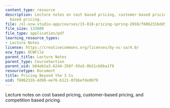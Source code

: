 ```yaml
---
content_type: resource
description: Lecture notes on cost based pricing, customer-based pricing, and competition
  based pricing.
file: /ol-ocw-studio-app/courses/15-818-pricing-spring-2010/f606231bdd98ee76b12107bbefde0bf9_MIT15_818S10_lec01.pdf
file_size: 133609
file_type: application/pdf
learning_resource_types:
- Lecture Notes
license: https://creativecommons.org/licenses/by-nc-sa/4.0/
ocw_type: OCWFile
parent_title: Lecture Notes
parent_type: CourseSection
parent_uid: b84eb1a3-6244-356f-93a5-0b31cb6ba1f9
resourcetype: Document
title: Pricing Beyond the 3 Cs
uid: f606231b-dd98-ee76-b121-07bbefde0bf9
---
```

Lecture notes on cost based pricing, customer-based pricing, and competition based pricing.